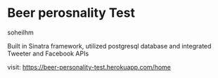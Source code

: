 Beer perosnality Test
=============
soheilhm

Built in Sinatra framework, utilized postgresql database and integrated Tweeter and Facebook APIs

visit: https://beer-personality-test.herokuapp.com/home
